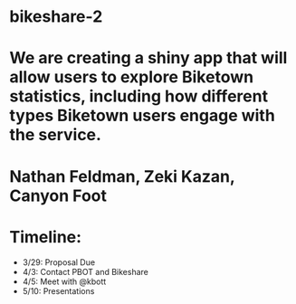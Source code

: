 # bikeshare-2
# We are creating a shiny app that will allow users to explore Biketown statistics, including how different types Biketown users engage with the service.

# Nathan Feldman, Zeki Kazan, Canyon Foot

# Timeline:
* 3/29: Proposal Due
* 4/3: Contact PBOT and Bikeshare
* 4/5: Meet with @kbott
* 5/10: Presentations